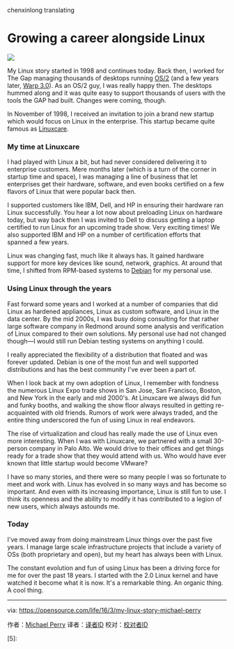chenxinlong translating

Growing a career alongside Linux
==================================

![](https://opensource.com/sites/default/files/styles/image-full-size/public/images/business/OPENHERE_blue.png?itok=3eqp-7gT)

My Linux story started in 1998 and continues today. Back then, I worked for The Gap managing thousands of desktops running [OS/2][1] (and a few years later, [Warp 3.0][2]). As an OS/2 guy, I was really happy then. The desktops hummed along and it was quite easy to support thousands of users with the tools the GAP had built. Changes were coming, though.

In November of 1998, I received an invitation to join a brand new startup which would focus on Linux in the enterprise. This startup became quite famous as [Linuxcare][2].

### My time at Linuxcare

I had played with Linux a bit, but had never considered delivering it to enterprise customers. Mere months later (which is a turn of the corner in startup time and space), I was managing a line of business that let enterprises get their hardware, software, and even books certified on a few flavors of Linux that were popular back then.

I supported customers like IBM, Dell, and HP in ensuring their hardware ran Linux successfully. You hear a lot now about preloading Linux on hardware today, but way back then I was invited to Dell to discuss getting a laptop certified to run Linux for an upcoming trade show. Very exciting times! We also supported IBM and HP on a number of certification efforts that spanned a few years.

Linux was changing fast, much like it always has. It gained hardware support for more key devices like sound, network, graphics. At around that time, I shifted from RPM-based systems to [Debian][3] for my personal use.

### Using Linux through the years

Fast forward some years and I worked at a number of companies that did Linux as hardened appliances, Linux as custom software, and Linux in the data center. By the mid 2000s, I was busy doing consulting for that rather large software company in Redmond around some analysis and verification of Linux compared to their own solutions. My personal use had not changed though—I would still run Debian testing systems on anything I could.

I really appreciated the flexibility of a distribution that floated and was forever updated. Debian is one of the most fun and well supported distributions and has the best community I've ever been a part of.

When I look back at my own adoption of Linux, I remember with fondness the numerous Linux Expo trade shows in San Jose, San Francisco, Boston, and New York in the early and mid 2000's. At Linuxcare we always did fun and funky booths, and walking the show floor always resulted in getting re-acquainted with old friends. Rumors of work were always traded, and the entire thing underscored the fun of using Linux in real endeavors.

The rise of virtualization and cloud has really made the use of Linux even more interesting. When I was with Linuxcare, we partnered with a small 30-person company in Palo Alto. We would drive to their offices and get things ready for a trade show that they would attend with us. Who would have ever known that little startup would become VMware?

I have so many stories, and there were so many people I was so fortunate to meet and work with. Linux has evolved in so many ways and has become so important. And even with its increasing importance, Linux is still fun to use. I think its openness and the ability to modify it has contributed to a legion of new users, which always astounds me.

### Today

I've moved away from doing mainstream Linux things over the past five years. I manage large scale infrastructure projects that include a variety of OSs (both proprietary and open), but my heart has always been with Linux.

The constant evolution and fun of using Linux has been a driving force for me for over the past 18 years. I started with the 2.0 Linux kernel and have watched it become what it is now. It's a remarkable thing. An organic thing. A cool thing.

--------------------------------------------------------------------------------

via: https://opensource.com/life/16/3/my-linux-story-michael-perry

作者：[Michael Perry][a]
译者：[译者ID](https://github.com/chenxinlong)
校对：[校对者ID](https://github.com/校对者ID)

[a]: https://opensource.com/users/mpmilestogo
[1]: https://en.wikipedia.org/wiki/OS/2
[2]: https://archive.org/details/IBMOS2Warp3Collection
[3]: https://en.wikipedia.org/wiki/Linuxcare
[4]: https://www.debian.org/
[5]: 

